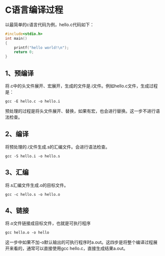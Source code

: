# C语言编译过程

以最简单的c语言代码为例，hello.c代码如下：

```c
#include<stdio.h>
int main()
{
    printf("hello world!\n");
    return 0;
}
```

## 1、预编译

将.c中的头文件展开、宏展开，生成的文件是.i文件。例如hello.c文件，生成过程是：

```shell
gcc -E hello.c -o hello.i
```

预处理的过程是将头文件展开、替换，如果有宏，也会进行替换。这一步不进行语法检查。

## 2、编译

将预处理的.i文件生成.s的汇编文件。会进行语法检查。

```shell
gcc -S hello.i -o hello.s
```

## 3、汇编

将.s汇编文件生成.o的目标文件。

```shell
gcc -c hello.s -o hello.o 
```

## 4、链接

将.o文件链接成目标文件，也就是可执行程序

```shell
gcc hello.o -o hello
```

这一步中如果不加-o默认输出的可执行程序时a.out。这四步是将整个编译过程展开来看的，通常可以直接使用gcc hello.c，直接生成结果a.out。
